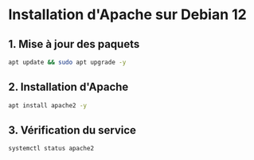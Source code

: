 # Installation d'Apache sur Debian 12

## 1. Mise à jour des paquets
```bash
apt update && sudo apt upgrade -y
```

## 2. Installation d'Apache
```bash
apt install apache2 -y
```

## 3. Vérification du service
```bash
systemctl status apache2
```
